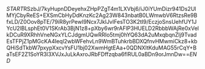 $START$RSzbJ/7kyHupnDDeyehxZHpPZgT4m1LXVbj6/iJ0iYUmDizr941Ds2UlMYjCbyReES+EXSmCbHyDdKnzKc2Ag23W843nbatB0LWmwbV6RtzsRe9BfxLD/Z0Oov8pTE/79iR8yrPewI9Ncx7JklJvIFesTO3K2tI9/EczjoSnsUehfUY1JYcU2lBLsphEt0V1SKrAb3BjN1z8+pXby6wr9rAFlP3HUELD2RbbbWAjRe0xVelkDCuR9XRhhVneNGxYLCJdgmUQwRRIo5tmj0hYQ63dA2uMxqbqnZlj9TvadEsTFPjZ1pMGcKA4Ieql2wbWFehvLn9WmBTuhkrbBDXQfnvHMwmiCkz8+kbQHiSdTkbW7pxypXxcvYsFU1bj02XwmHgtEAa+0QDNXItKduMAG55rCqY+BaTsEF2Z1SoYR3l3XVJxJuLkAxroJRbFDffzqba6flRUL0aBDn9orJmnDw==$END$